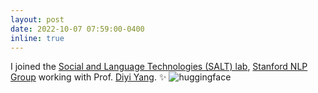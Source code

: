 ```yaml
---
layout: post
date: 2022-10-07 07:59:00-0400
inline: true
---
```


I joined the [Social and Language Technologies (SALT) lab](https://cs.stanford.edu/~diyiy/group.html), [Stanford NLP Group](https://nlp.stanford.edu/) working with Prof. [Diyi Yang](https://cs.stanford.edu/~diyiy/index.html). :sparkles:  ![huggingface](/assets/images/huggingface.ico)





